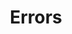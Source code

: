 ---
title: Errors
position_number: 3
parameters:
  - name:
    content:
content_markdown: |-
  | Code | Name | Description |
  | --- | --- | --- |
  | 200 | OK | Success |
  | 400 | Bad Request | We could not process that action |
  | 403 | Forbidden | We could not authenticate you |
  | 429 | Limit Exceeded | API call limit has exceeded |
  | 429 | Too Many Requests Exception | Burst limit has exceeded |
---